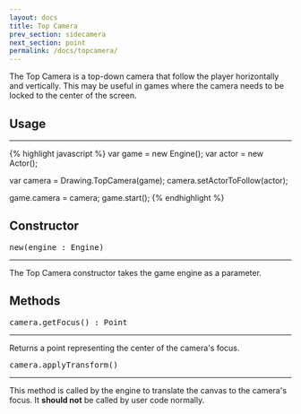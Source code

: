 ```yaml
---
layout: docs
title: Top Camera
prev_section: sidecamera
next_section: point
permalink: /docs/topcamera/
---
```


The Top Camera is a top-down camera that follow the player horizontally
and vertically. This may be useful in games where the camera needs to be locked
to the center of the screen.

## Usage
--------
{% highlight javascript %}
var game = new Engine();
var actor = new Actor();

var camera = Drawing.TopCamera(game);
camera.setActorToFollow(actor);

game.camera = camera;
game.start();
{% endhighlight %}


## Constructor 
<pre>new(engine : Engine)</pre>
--------------

The Top Camera constructor takes the game engine as a parameter.

## Methods
<pre>camera.getFocus() : Point</pre>
--------------

Returns a point representing the center of the camera's focus.

<pre>camera.applyTransform()</pre>
--------------

This method is called by the engine to translate the canvas to the
camera's focus. It **should not** be called by user code normally. 
